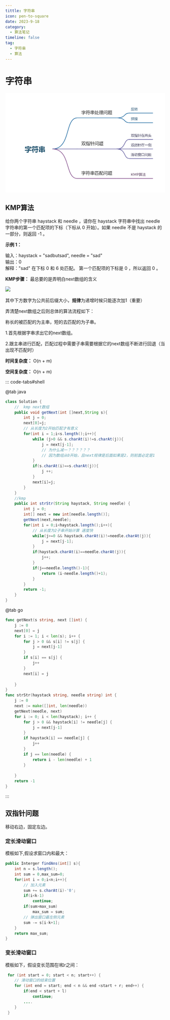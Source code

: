 ```yaml
---
tittle: 字符串
icon: pen-to-square
date: 2023-9-18
category:
  - 算法笔记
timeline: false 
tag:
  - 字符串
  - 算法
---
```

# 字符串
![字符串](字符串.png)
<!-- more -->

## KMP算法
给你两个字符串 haystack 和 needle ，请你在 haystack 字符串中找出 needle 字符串的第一个匹配项的下标（下标从 0 开始）。如果 needle 不是 haystack 的一部分，则返回  -1 。

**示例 1：**

输入：haystack = "sadbutsad", needle = "sad"  
输出：0  
解释："sad" 在下标 0 和 6 处匹配。
第一个匹配项的下标是 0 ，所以返回 0 。

**KMP步骤：**
最总要的是弄明白next数组的含义  

![](public\1.jpg)

其中下方数字为公共前后缀大小，**规律**为递增时候只能逐次加1（重要）

弄清楚next数组之后则总体的算法流程如下：

称长的被匹配的为主串，短的去匹配的为子串。

1.首先根据字串求出它的next数组。

2.跟主串进行匹配，匹配过程中需要子串需要根据它的next数组不断进行回退（当出现不匹配时）

**时间复杂度：** O(n + m)

**空间复杂度：** O(n + m)

::: code-tabs#shell

@tab java

```java
class Solution {
    //  kmp next数组
    public void getNext(int []next,String s){
        int j = 0;
        next[0]=j;
        // 从长度为2开始匹配才有意义
        for(int i = 1;i<s.length();i++){
            while (j>0 && s.charAt(i)!=s.charAt(j)){
                j = next[j-1];
                // 为什么减一？？？？？？
                // 因为数组从0开始，且next规律是后面如果是2，则前面必定是1				
            }
            if(s.charAt(i)==s.charAt(j)){
                j ++;
            }
            next[i]=j;
        }
    }
    //kmp
    public int strStr(String haystack, String needle) {
        int j = 0;
        int[] next = new int[needle.length()];
        getNext(next,needle);
        for(int i = 0;i<haystack.length();i++){
            // 从长度为2子串开始计算 速度快
            while(j>=0 && haystack.charAt(i)!=needle.charAt(j)){
                j = next[j-1];
            }
            if(haystack.charAt(i)==needle.charAt(j)){
                j++;
            }
            if(j==needle.length()-1){
                return (i-needle.length()+1);
            }
        }
        return -1;
    }
}
```

@tab go

```go
func getNext(s string, next []int) {
	j := 0
	next[0] = j
	for i := 1; i < len(s); i++ {
		for j > 0 && s[i] != s[j] {
			j = next[j-1]
		}
		if s[i] == s[j] {
			j++
		}
		next[i] = j

	}
}
func strStr(haystack string, needle string) int {
	j := 0
	next := make([]int, len(needle))
	getNext(needle, next)
	for i := 0; i < len(haystack); i++ {
		for j > 0 && haystack[i] != needle[j] {
			j = next[j-1]
		}
		if haystack[i] == needle[j] {
			j++
		}
		if j == len(needle) {
			return i - len(needle) + 1
		}

	}
	return -1
}
```
:::
## 双指针问题 
移动右边，固定左边。
### 定长滑动窗口
模板如下,假设求窗口内和最大：  
```java
public Interger findAns(int[] s){
    int n = s.length();
    int sum = 0,max_sum=0;
    for(int i = 0;i<n;i++){
        // 加入元素
        sum += s.charAt(i)-'0';
        if(i<k-1)
            continue;
        if(sum>max_sum)
            max_sum = sum;
        // 弹出窗口最左侧元素
        sum -= s[i-k+1]; 
    }
    return max_sum;
}
```
### 变长滑动窗口 
模板如下，假设变长范围在l和r之间：
```java
 for (int start = 0; start < n; start++) {
    // 滑动窗口的结束位置
    for (int end = start; end < n && end <start + r; end++) {
        if(end < start + l)
            continue;
        ....
    }
 }
```
